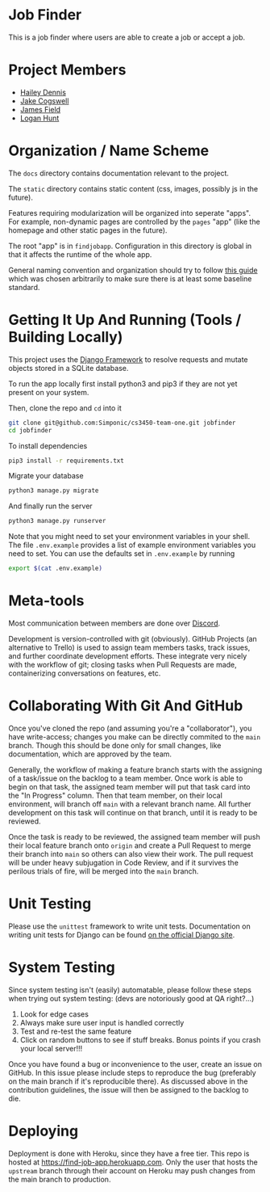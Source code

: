 # Job Finder
This is a job finder where users are able to create a job or accept a job.

# Project Members
+ [Hailey Dennis](https://github.com/haileydennis)
+ [Jake Cogswell](https://github.com/jdasnake81)
+ [James Field](https://github.com/PineappleMiner)
+ [Logan Hunt](https://github.com/Simponic)

# Organization / Name Scheme
The `docs` directory contains documentation relevant to the project. 

The `static` directory contains static content (css, images, possibly js in the future).

Features requiring modularization will be organized into seperate "apps". For example, non-dynamic pages are controlled by the `pages` "app" (like the homepage and other static pages in the future).

The root "app" is in `findjobapp`. Configuration in this directory is global in that it affects the runtime of the whole app.

General naming convention and organization should try to follow [this guide](https://streamhacker.com/2011/01/03/django-application-conventions/) which was chosen arbitrarily to make sure there is at least some baseline standard.

# Getting It Up And Running (Tools / Building Locally)
This project uses the [Django Framework](https://djangoproject.com) to resolve requests and mutate objects stored in a SQLite database.

To run the app locally first install python3 and pip3 if they are not yet present on your system. 

Then, clone the repo and `cd` into it
``` bash
git clone git@github.com:Simponic/cs3450-team-one.git jobfinder
cd jobfinder
```

To install dependencies
``` bash
pip3 install -r requirements.txt
```

Migrate your database
``` bash
python3 manage.py migrate
```

And finally run the server
``` bash
python3 manage.py runserver
```

Note that you might need to set your environment variables in your shell. The file `.env.example` provides a list of example environment variables you need to set. You can use the defaults set in `.env.example` by running 
```bash
export $(cat .env.example)
```

# Meta-tools
Most communication between members are done over [Discord](https://discord.com).

Development is version-controlled with git (obviously). GitHub Projects (an alternative to Trello) is used to assign team members tasks, track issues, and further coordinate development efforts. These integrate very nicely with the workflow of git; closing tasks when Pull Requests are made, containerizing conversations on features, etc.

# Collaborating With Git And GitHub
Once you've cloned the repo (and assuming you're a "collaborator"), you have write-access; changes you make can be directly commited to the `main` branch. Though this should be done only for small changes, like documentation, which are approved by the team.

Generally, the workflow of making a feature branch starts with the assigning of a task/issue on the backlog to a team member. Once work is able to begin on that task, the assigned team member will put that task card into the "In Progress" column. Then that team member, on their local environment, will branch off `main` with a relevant branch name. All further development on this task will continue on that branch, until it is ready to be reviewed. 

Once the task is ready to be reviewed, the assigned team member will push their local feature branch onto `origin` and create a Pull Request to merge their branch into `main` so others can also view their work. The pull request will be under heavy subjugation in Code Review, and if it survives the perilous trials of fire, will be merged into the `main` branch.

# Unit Testing
Please use the `unittest` framework to write unit tests. Documentation on writing unit tests for Django can be found [on the official Django site](https://docs.djangoproject.com/en/4.0/topics/testing/).

# System Testing
Since system testing isn't (easily) automatable, please follow these steps when trying out system testing: (devs are notoriously good at QA right?...)

1. Look for edge cases
2. Always make sure user input is handled correctly
3. Test and re-test the same feature
4. Click on random buttons to see if stuff breaks. Bonus points if you crash your local server!!!

Once you have found a bug or inconvenience to the user, create an issue on GitHub. In this issue please include steps to reproduce the bug (preferably on the main branch if it's reproducible there).
As discussed above in the contribution guidelines, the issue will then be assigned to the backlog to die.

# Deploying
Deployment is done with Heroku, since they have a free tier. This repo is hosted at https://find-job-app.herokuapp.com. Only the user that hosts the `upstream` branch through their account on Heroku may push changes from the main branch to production.

